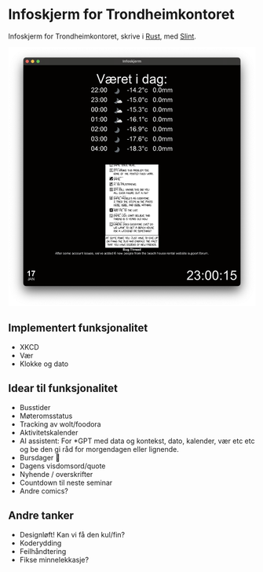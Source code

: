 # Infoskjerm for Trondheimkontoret

Infoskjerm for Trondheimkontoret, skrive i [Rust](https://www.rust-lang.org/), med [Slint](https://slint.dev/).

![Screenshot](screenshot.png)

## Implementert funksjonalitet
* XKCD
* Vær
* Klokke og dato

## Idear til funksjonalitet
* Busstider
* Møteromsstatus
* Tracking av wolt/foodora
* Aktivitetskalender
* AI assistent: For *GPT med data og kontekst, dato, kalender, vær etc etc og be den gi råd for morgendagen eller lignende.
* Bursdager 🎉
* Dagens visdomsord/quote
* Nyhende / overskrifter
* Countdown til neste seminar
* Andre comics?

## Andre tanker
* Designløft! Kan vi få den kul/fin?
* Koderydding
* Feilhåndtering
* Fikse minnelekkasje?
